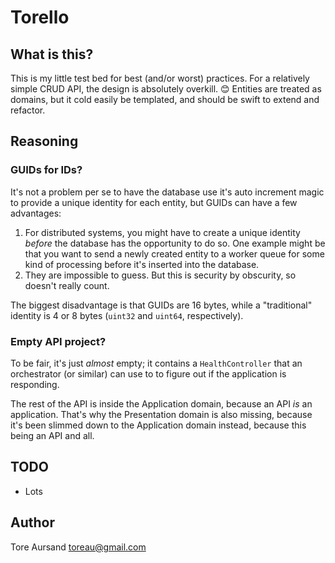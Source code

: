 # Torello

## What is this?

This is my little test bed for best (and/or worst) practices. For a relatively simple
CRUD API, the design is absolutely overkill. 😊 Entities are treated as domains, but
it cold easily be templated, and should be swift to extend and refactor.

## Reasoning

### GUIDs for IDs?

It's not a problem per se to have the database use it's auto increment magic to provide
a unique identity for each entity, but GUIDs can have a few advantages:

1. For distributed systems, you might have to create a unique identity _before_
the database has the opportunity to do so. One example might be that you want to send
a newly created entity to a worker queue for some kind of processing before it's
inserted into the database.
2. They are impossible to guess. But this is security by obscurity, so doesn't really
count.

The biggest disadvantage is that GUIDs are 16 bytes, while a "traditional" identity is
4 or 8 bytes (`uint32` and `uint64`, respectively).

### Empty API project?

To be fair, it's just _almost_ empty; it contains a `HealthController` that an
orchestrator (or similar) can use to to figure out if the application is responding.

The rest of the API is inside the Application domain, because an API _is_ an
application. That's why the Presentation domain is also missing, because it's been
slimmed down to the Application domain instead, because this being an API and all.

## TODO

* Lots

## Author

Tore Aursand <toreau@gmail.com>

